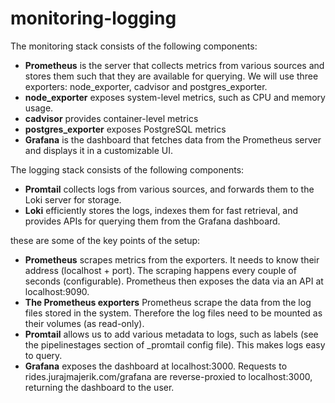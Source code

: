 # monitoring-logging

The monitoring stack consists of the following components:

 - **Prometheus** is the server that collects metrics from various sources and stores them such that they are available for querying. We will use three exporters: node_exporter, cadvisor and postgres_exporter.
 - **node_exporter** exposes system-level metrics, such as CPU and memory usage.
 - **cadvisor** provides container-level metrics
 - **postgres_exporter** exposes PostgreSQL metrics
 - **Grafana** is the dashboard that fetches data from the Prometheus server and displays it in a customizable UI.

The logging stack consists of the following components:
 - **Promtail** collects logs from various sources, and forwards them to the Loki server for storage.
 - **Loki** efficiently stores the logs, indexes them for fast retrieval, and provides APIs for querying them from the Grafana dashboard.

these are some of the key points of the setup:

 - **Prometheus** scrapes metrics from the exporters. It needs to know their address (localhost + port). The scraping happens every couple of seconds (configurable). Prometheus then exposes the data via an API at localhost:9090.
 - **The Prometheus exporters** Prometheus scrape the data from the log files stored in the system. Therefore the log files need to be mounted as their volumes (as read-only).
 - **Promtail** allows us to add various metadata to logs, such as labels (see the pipelinestages section of _promtail config file). This makes logs easy to query.
 - **Grafana** exposes the dashboard at localhost:3000. Requests to rides.jurajmajerik.com/grafana are reverse-proxied to localhost:3000, returning the dashboard to the user.